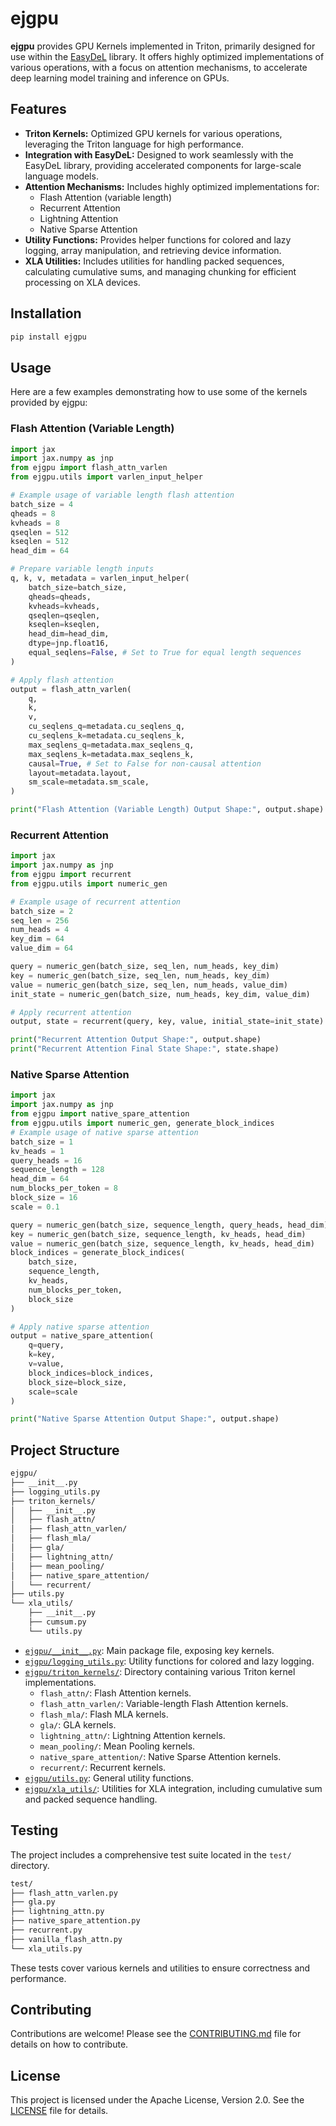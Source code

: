 # ejgpu

**ejgpu** provides GPU Kernels implemented in Triton, primarily designed for use within the [EasyDeL](https://github.com/erfanzar/EasyDeL) library. It offers highly optimized implementations of various operations, with a focus on attention mechanisms, to accelerate deep learning model training and inference on GPUs.

## Features

- **Triton Kernels:** Optimized GPU kernels for various operations, leveraging the Triton language for high performance.
- **Integration with EasyDeL:** Designed to work seamlessly with the EasyDeL library, providing accelerated components for large-scale language models.
- **Attention Mechanisms:** Includes highly optimized implementations for:
  - Flash Attention (variable length)
  - Recurrent Attention
  - Lightning Attention
  - Native Sparse Attention
- **Utility Functions:** Provides helper functions for colored and lazy logging, array manipulation, and retrieving device information.
- **XLA Utilities:** Includes utilities for handling packed sequences, calculating cumulative sums, and managing chunking for efficient processing on XLA devices.

## Installation

```bash
pip install ejgpu
```

## Usage

Here are a few examples demonstrating how to use some of the kernels provided by ejgpu:

### Flash Attention (Variable Length)

```python
import jax
import jax.numpy as jnp
from ejgpu import flash_attn_varlen
from ejgpu.utils import varlen_input_helper

# Example usage of variable length flash attention
batch_size = 4
qheads = 8
kvheads = 8
qseqlen = 512
kseqlen = 512
head_dim = 64

# Prepare variable length inputs
q, k, v, metadata = varlen_input_helper(
    batch_size=batch_size,
    qheads=qheads,
    kvheads=kvheads,
    qseqlen=qseqlen,
    kseqlen=kseqlen,
    head_dim=head_dim,
    dtype=jnp.float16,
    equal_seqlens=False, # Set to True for equal length sequences
)

# Apply flash attention
output = flash_attn_varlen(
    q,
    k,
    v,
    cu_seqlens_q=metadata.cu_seqlens_q,
    cu_seqlens_k=metadata.cu_seqlens_k,
    max_seqlens_q=metadata.max_seqlens_q,
    max_seqlens_k=metadata.max_seqlens_k,
    causal=True, # Set to False for non-causal attention
    layout=metadata.layout,
    sm_scale=metadata.sm_scale,
)

print("Flash Attention (Variable Length) Output Shape:", output.shape)
```

### Recurrent Attention

```python
import jax
import jax.numpy as jnp
from ejgpu import recurrent
from ejgpu.utils import numeric_gen

# Example usage of recurrent attention
batch_size = 2
seq_len = 256
num_heads = 4
key_dim = 64
value_dim = 64

query = numeric_gen(batch_size, seq_len, num_heads, key_dim)
key = numeric_gen(batch_size, seq_len, num_heads, key_dim)
value = numeric_gen(batch_size, seq_len, num_heads, value_dim)
init_state = numeric_gen(batch_size, num_heads, key_dim, value_dim)

# Apply recurrent attention
output, state = recurrent(query, key, value, initial_state=init_state)

print("Recurrent Attention Output Shape:", output.shape)
print("Recurrent Attention Final State Shape:", state.shape)
```

### Native Sparse Attention

```python
import jax
import jax.numpy as jnp
from ejgpu import native_spare_attention
from ejgpu.utils import numeric_gen, generate_block_indices
# Example usage of native sparse attention
batch_size = 1
kv_heads = 1
query_heads = 16
sequence_length = 128
head_dim = 64
num_blocks_per_token = 8
block_size = 16
scale = 0.1

query = numeric_gen(batch_size, sequence_length, query_heads, head_dim)
key = numeric_gen(batch_size, sequence_length, kv_heads, head_dim)
value = numeric_gen(batch_size, sequence_length, kv_heads, head_dim)
block_indices = generate_block_indices(
    batch_size,
    sequence_length,
    kv_heads,
    num_blocks_per_token,
    block_size
)

# Apply native sparse attention
output = native_spare_attention(
    q=query,
    k=key,
    v=value,
    block_indices=block_indices,
    block_size=block_size,
    scale=scale
)

print("Native Sparse Attention Output Shape:", output.shape)
```

## Project Structure

```md
ejgpu/
├── __init__.py
├── logging_utils.py
├── triton_kernels/
│   ├── __init__.py
│   ├── flash_attn/
│   ├── flash_attn_varlen/
│   ├── flash_mla/
│   ├── gla/
│   ├── lightning_attn/
│   ├── mean_pooling/
│   ├── native_spare_attention/
│   └── recurrent/
├── utils.py
└── xla_utils/
    ├── __init__.py
    ├── cumsum.py
    └── utils.py
```

- [`ejgpu/__init__.py`](ejgpu/__init__.py): Main package file, exposing key kernels.
- [`ejgpu/logging_utils.py`](ejgpu/logging_utils.py): Utility functions for colored and lazy logging.
- [`ejgpu/triton_kernels/`](ejgpu/triton_kernels/): Directory containing various Triton kernel implementations.
  - `flash_attn/`: Flash Attention kernels.
  - `flash_attn_varlen/`: Variable-length Flash Attention kernels.
  - `flash_mla/`: Flash MLA kernels.
  - `gla/`: GLA kernels.
  - `lightning_attn/`: Lightning Attention kernels.
  - `mean_pooling/`: Mean Pooling kernels.
  - `native_spare_attention/`: Native Sparse Attention kernels.
  - `recurrent/`: Recurrent kernels.
- [`ejgpu/utils.py`](ejgpu/utils.py): General utility functions.
- [`ejgpu/xla_utils/`](ejgpu/xla_utils/): Utilities for XLA integration, including cumulative sum and packed sequence handling.

## Testing

The project includes a comprehensive test suite located in the `test/` directory.

```md
test/
├── flash_attn_varlen.py
├── gla.py
├── lightning_attn.py
├── native_spare_attention.py
├── recurrent.py
├── vanilla_flash_attn.py
└── xla_utils.py
```

These tests cover various kernels and utilities to ensure correctness and performance.

## Contributing

Contributions are welcome! Please see the [CONTRIBUTING.md](docs/contributing.rst) file for details on how to contribute.

## License

This project is licensed under the Apache License, Version 2.0. See the [LICENSE](LICENSE) file for details.
